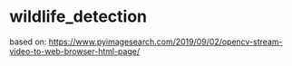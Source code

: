 # wildlife_detection

based on: https://www.pyimagesearch.com/2019/09/02/opencv-stream-video-to-web-browser-html-page/